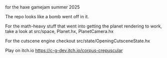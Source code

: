 for the haxe gamejam summer 2025

The repo looks like a bomb went off in it. 

For the math-heavy stuff that went into getting the planet rendering to work, take a look at src/space, Planet.hx, PlanetCamera.hx

For the cutscene engine checkout src/state/OpeningCutsceneState.hx

Play on itch.io
https://c-g-dev.itch.io/corpus-crepuscular
